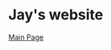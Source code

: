 # Jay's website

[Main Page](http://nbviewer.jupyter.org/github/lijieamd/ipypage/blob/master/Index.ipynb)
